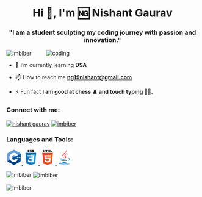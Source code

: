 <!--![logo](https://github.com/Imbiber/Imbiber/blob/main/banner.jpg)-->
<h1 align="center">Hi 👋, I'm 🆖 Nishant Gaurav</h1>
<h3 align="center">"I am a student sculpting my coding journey with passion and innovation."</h3>
<img align="right" alt="coding" width="400" src="https://camo.githubusercontent.com/c1dcb74cc1c1835b1d716f5051499a2814c683c806b15f04b0eba492863703e9/68747470733a2f2f63646e2e6472696262626c652e636f6d2f75736572732f3733303730332f73637265656e73686f74732f363538313234332f6176656e746f2e676966">
<p align="left"> <img src="https://komarev.com/ghpvc/?username=imbiber&label=Profile%20views&color=0e75b6&style=flat" alt="imbiber" /> </p>

- 🌱 I’m currently learning **DSA**

- 📫 How to reach me **ng19nishant@gmail.com**

- ⚡ Fun fact **I am good at chess ♟️ and touch typing 👨‍💻.**

<h3 align="left">Connect with me:</h3>
<p align="left">
<a href="https://linkedin.com/in/nishantgaurav19" target="blank"><img align="center" src="https://raw.githubusercontent.com/rahuldkjain/github-profile-readme-generator/master/src/images/icons/Social/linked-in-alt.svg" alt="nishant gaurav" height="30" width="40" /></a>
<a href="https://www.leetcode.com/imbiber" target="blank"><img align="center" src="https://raw.githubusercontent.com/rahuldkjain/github-profile-readme-generator/master/src/images/icons/Social/leet-code.svg" alt="imbiber" height="30" width="40" /></a>
</p>

<h3 align="left">Languages and Tools:</h3>
<p align="left"> <a href="https://www.w3schools.com/cpp/" target="_blank" rel="noreferrer"> <img src="https://raw.githubusercontent.com/devicons/devicon/master/icons/cplusplus/cplusplus-original.svg" alt="cplusplus" width="40" height="40"/> </a> <a href="https://www.w3schools.com/css/" target="_blank" rel="noreferrer"> <img src="https://raw.githubusercontent.com/devicons/devicon/master/icons/css3/css3-original-wordmark.svg" alt="css3" width="40" height="40"/> </a> <a href="https://www.w3.org/html/" target="_blank" rel="noreferrer"> <img src="https://raw.githubusercontent.com/devicons/devicon/master/icons/html5/html5-original-wordmark.svg" alt="html5" width="40" height="40"/> </a> <a href="https://www.java.com" target="_blank" rel="noreferrer"> <img src="https://raw.githubusercontent.com/devicons/devicon/master/icons/java/java-original.svg" alt="java" width="40" height="40"/> </a> </p>

<p><img align="left" src="https://github-readme-stats.vercel.app/api/top-langs?username=imbiber&show_icons=true&locale=en&layout=compact" alt="imbiber" /></p>

<p>&nbsp;<img align="center" src="https://github-readme-stats.vercel.app/api?username=imbiber&show_icons=true&locale=en" alt="imbiber" /></p>

<p><img align="center" src="https://github-readme-streak-stats.herokuapp.com/?user=imbiber&" alt="imbiber" /></p>
